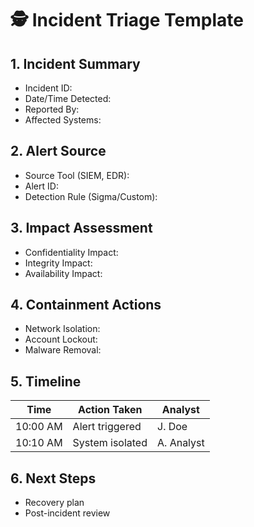 # 🕵️ Incident Triage Template

## 1. Incident Summary
- Incident ID: 
- Date/Time Detected: 
- Reported By: 
- Affected Systems: 

## 2. Alert Source
- Source Tool (SIEM, EDR): 
- Alert ID:
- Detection Rule (Sigma/Custom):

## 3. Impact Assessment
- Confidentiality Impact:
- Integrity Impact:
- Availability Impact:

## 4. Containment Actions
- Network Isolation:
- Account Lockout:
- Malware Removal:

## 5. Timeline
| Time       | Action Taken           | Analyst       |
|------------|------------------------|----------------|
| 10:00 AM   | Alert triggered         | J. Doe         |
| 10:10 AM   | System isolated         | A. Analyst     |

## 6. Next Steps
- Recovery plan
- Post-incident review
